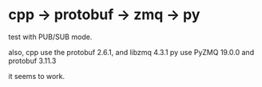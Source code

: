 # cpp -> protobuf -> zmq -> py

test with PUB/SUB mode.

also, cpp use the protobuf 2.6.1, and libzmq 4.3.1
py use PyZMQ 19.0.0 and protobuf 3.11.3

it seems to work.
